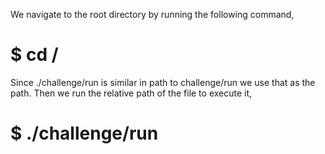 We navigate to the root directory by running the following command,

# $ cd /
Since ./challenge/run is similar in path to challenge/run we use that as the path. Then we run the relative path of the file to execute it,

# $ ./challenge/run
